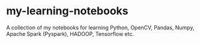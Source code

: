 # my-learning-notebooks
A collection of my notebooks for learning Python, OpenCV, Pandas, Numpy, Apache Spark (Pyspark), HADOOP, Tensorflow etc.
